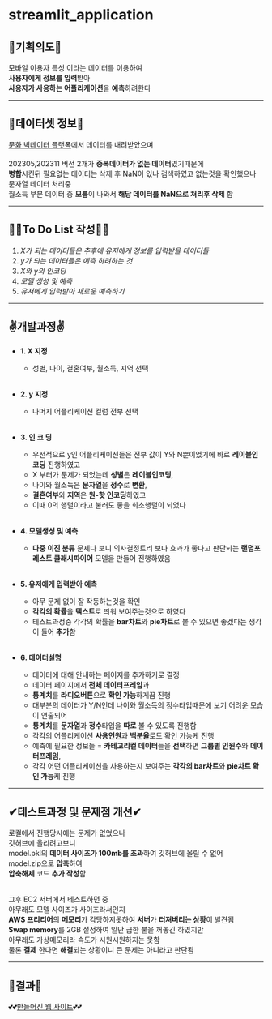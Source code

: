 # streamlit_application

## 🎇기획의도🎇
모바일 이용자 특성 이라는 데이터를 이용하여<br/>
**사용자에게 정보를 입력**받아<br/>
**사용자가 사용하는 어플리케이션**을 **예측**하려한다<br/>
- - - - - - - - - 

## 🎉데이터셋 정보🎉
[문화 빅데이터 플랫폼](https://www.bigdata-culture.kr/bigdata/user/data_market/detail.do?id=9f027c94-92fd-4eeb-bf1c-7532f9c8375e "문화 빅데이터 플랫폼")에서 데이터를 내려받았으며 <br/>  
202305,202311 버전 2개가 **중복데이터가 없는 데이터**였기때문에<br/>
**병합**시킨뒤 필요없는 데이터는 삭제 후 NaN이 있나 검색하였고 없는것을 확인했으나<br/>
문자열 데이터 처리중<br/>
월소득 부분 데이터 중 **모름**이 나와서 **해당 데이터를 NaN으로 처리후 삭제** 함<br/>
- - - - - - - - - - - - - - - - - - 

## 🏃‍♂️To Do List 작성🏃‍♂️
1. *X가 되는 데이터들은 추후에 유저에게 정보를 입력받을 데이터들*<br/>
2. *y가 되는 데이터들은 예측 하려하는 것*<br/>
3. *X와 y의 인코딩*<br/>
4. *모델 생성 및 예측*<br/>
5. *유저에게 입력받아 새로운 예측하기*<br/>
- - - - - - - - - - - - - - - - - - 
## ✌개발과정✌
+ **1. X 지정**<br/>
    + 성별, 나이, 결혼여부, 월소득, 지역 선택<br/><br/>

+ **2. y 지정**<br/>
    + 나머지 어플리케이션 컬럼 전부 선택<br/><br/>

+ **3. 인 코 딩**<br/>
    + 우선적으로 y인 어플리케이션들은 전부 값이 Y와 N뿐이었기에 바로 **레이블인코딩** 진행하였고<br/>
    + X 부터가 문제가 되었는데 **성별**은 **레이블인코딩**,<br/>
    + 나이와 월소득은 **문자열**을 **정수**로 **변환**,<br/>
    + **결혼여부**와 **지역**은 **원-핫 인코딩**하였고<br/>
    + 이때 0의 행렬이라고 불러도 좋을 희소행렬이 되었다<br/><br/>

+ **4. 모델생성 및 예측**<br/>
    + **다중 이진 분류** 문제다 보니 의사결정트리 보다 효과가 좋다고 판단되는 **랜덤포레스트 클래시파이어** 모델을 만들어 진행하였음<br/><br/>

+ **5. 유저에게 입력받아 예측**
    + 아무 문제 없이 잘 작동하는것을 확인<br/>
    + **각각의 확률**을 **텍스트**로 띄워 보여주는것으로 하였다<br/>
    + 테스트과정중 각각의 확률을 **bar차트**와 **pie차트**로 볼 수 있으면 좋겠다는 생각이 들어 **추가**함<br/><br/>

+ **6. 데이터설명**
    + 데이터에 대해 안내하는 페이지를 추가하기로 결정<br/>
    + 데이터 페이지에서 **전체 데이터프레임**과<br/>
    + **통계치**를 **라디오버튼**으로 **확인 가능**하게끔 진행<br/>
    + 대부분의 데이터가 Y/N인데 나이와 월소득의 정수타입때문에 보기 어려운 모습이 연출되어<br/>
    + **통계치**를 **문자열**과 **정수**타입을 **따로** 볼 수 있도록 진행함<br/>
    + 각각의 어플리케이션 **사용인원**과 **백분율**로도 확인 가능케 진행<br/>
    + 예측에 필요한 정보들 = **카테고리컬 데이터**들을 **선택**하면 **그룹별 인원수**와 **데이터프레임**,<br/>
    + 각각 어떤 어플리케이션을 사용하는지 보여주는 **각각의 bar차트**와 **pie차트 확인 가능**케 진행<br/>
- - - - - - - - - 

## ✔테스트과정 및 문제점 개선✔
로컬에서 진행당시에는 문제가 없었으나<br/>
깃허브에 올리려고보니<br/>
model.pkl의 **데이터 사이즈가 100mb를 초과**하여 깃허브에 올릴 수 없어<br/>
model.zip으로 **압축**하여<br/>
**압축해제** 코드 **추가 작성**함<br/><br/>

그후 EC2 서버에서 테스트하던 중<br/>
아무래도 모델 사이즈가 사이즈라서인지<br/>
**AWS 프리티어**의 **메모리**가 감당하지못하여 **서버**가 **터져버리는 상황**이 발견됨<br/>
**Swap memory**를 2GB 설정하여 일단 급한 불을 꺼놓긴 하였지만<br/>
아무래도 가상메모리라 속도가 시원시원하지는 못함<br/>
물론 **결제** 한다면 **해결**되는 상황이니 큰 문제는 아니라고 판단됨<br/>
- - - - - - - - - - - - - - - - - - - - - - - - - - - - - - - - - - - - 
## 🎈결과🎈
💕💕[만들어진 웹 사이트](http://ec2-3-39-248-200.ap-northeast-2.compute.amazonaws.com:8504/)💕💕<br/>
